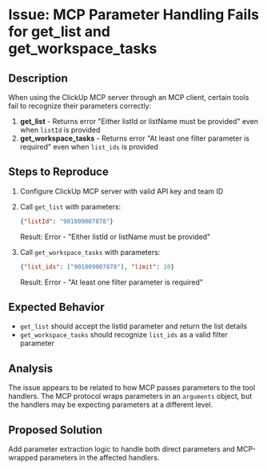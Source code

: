# Issue: MCP Parameter Handling Fails for get_list and get_workspace_tasks

## Description
When using the ClickUp MCP server through an MCP client, certain tools fail to recognize their parameters correctly:

1. **get_list** - Returns error "Either listId or listName must be provided" even when `listId` is provided
2. **get_workspace_tasks** - Returns error "At least one filter parameter is required" even when `list_ids` is provided

## Steps to Reproduce

1. Configure ClickUp MCP server with valid API key and team ID
2. Call `get_list` with parameters:
   ```json
   {"listId": "901809007878"}
   ```
   Result: Error - "Either listId or listName must be provided"

3. Call `get_workspace_tasks` with parameters:
   ```json
   {"list_ids": ["901809007878"], "limit": 10}
   ```
   Result: Error - "At least one filter parameter is required"

## Expected Behavior
- `get_list` should accept the listId parameter and return the list details
- `get_workspace_tasks` should recognize `list_ids` as a valid filter parameter

## Analysis
The issue appears to be related to how MCP passes parameters to the tool handlers. The MCP protocol wraps parameters in an `arguments` object, but the handlers may be expecting parameters at a different level.

## Proposed Solution
Add parameter extraction logic to handle both direct parameters and MCP-wrapped parameters in the affected handlers.